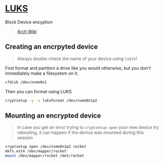 # [LUKS](https://wiki.archlinux.org/title/Dm-crypt/Encrypting_an_entire_system)

Block Device encyption

> [Arch Wiki](https://wiki.archlinux.org/title/Dm-crypt/Encrypting_an_entire_system)

## Creating an encrpyted device

> Always double-check the name of your device using `lsblk`!

First format and partition a drive like you would otherwise, but you don't
immediately make a filesystem on it.

```sh
cfdisk /dev/nvme0n1
```

Then you can format using LUKS

```sh
cryptsetup -y -v luksFormat /dev/nvme0n1p2
```

## Mounting an encrypted device

> In case you get an error trying to `cryptsetup open` your new device
> try rebooting, it can happen if the device was mounted during this session

```sh
cryptsetup open /dev/nvme0n1p2 rocket
mkfs.ext4 /dev/mapper/rocket
mount /dev/mapper/rocket /mnt/rocket
```
